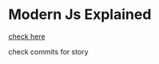 # Modern Js Explained

[check here](https://peterxjang.com/blog/modern-javascript-explained-for-dinosaurs.html)

check commits for story
